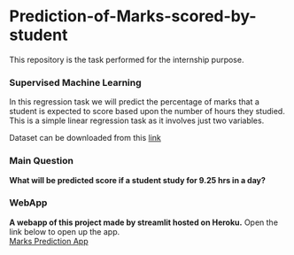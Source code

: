 # Prediction-of-Marks-scored-by-student
This repository is the task performed for the internship purpose.


### Supervised Machine Learning

In this regression task we will predict the percentage of marks that a student is expected to score based upon the number of hours they studied. This is a simple linear regression task as it involves just two variables.

Dataset can be downloaded from this <a href="https://raw.githubusercontent.com/SoleCodr/Prediction-of-Marks-scored-by-student/master/Data.txt?token=AGEY7MBIGAHSIIG6U7BN7ES7FWEOO">link</a>

### Main Question
<b>What will be predicted score if a student study for 9.25 hrs in a day? </b>

### WebApp
**A webapp of this project made by streamlit hosted on Heroku.**
Open the link below to open up the app.<br>
[Marks Prediction App](https://marks-prediction1.herokuapp.com/)
